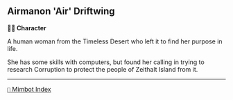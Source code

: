 ## Airmanon 'Air' Driftwing

**🧙‍♂️ Character**

A human woman from the Timeless Desert who left it to find her purpose in life.

She has some skills with computers, but found her calling in trying to research Corruption to protect the people of Zeithalt Island from it.

-----
[`📑` Mimbot Index](<https://zeithalt.github.io/r/#0a70>)
<!---
keywords: ps, desert
aliases: 
-->